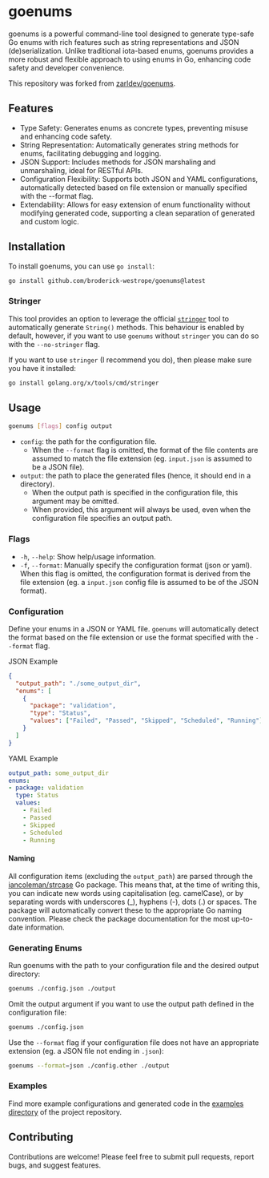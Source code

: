 # goenums

goenums is a powerful command-line tool designed to generate type-safe Go enums with rich features such as string representations and JSON (de)serialization. Unlike traditional iota-based enums, goenums provides a more robust and flexible approach to using enums in Go, enhancing code safety and developer convenience.

This repository was forked from [zarldev/goenums](https://github.com/zarldev/goenums).

## Features

- Type Safety: Generates enums as concrete types, preventing misuse and enhancing code safety.
- String Representation: Automatically generates string methods for enums, facilitating debugging and logging.
- JSON Support: Includes methods for JSON marshaling and unmarshaling, ideal for RESTful APIs.
- Configuration Flexibility: Supports both JSON and YAML configurations, automatically detected based on file extension or manually specified with the --format flag.
- Extendability: Allows for easy extension of enum functionality without modifying generated code, supporting a clean separation of generated and custom logic.

## Installation

To install goenums, you can use `go install`:

```sh
go install github.com/broderick-westrope/goenums@latest
```

### Stringer

This tool provides an option to leverage the official [`stringer`](https://pkg.go.dev/golang.org/x/tools/cmd/stringer) tool to automatically generate `String()` methods. This behaviour is enabled by default, however, if you want to use `goenums` without `stringer` you can do so with the `--no-stringer` flag.

If you want to use `stringer` (I recommend you do), then please make sure you have it installed: 

```sh
go install golang.org/x/tools/cmd/stringer
```

## Usage

```sh
goenums [flags] config output
```

- `config`: the path for the configuration file.
  - When the `--format` flag is omitted, the format of the file contents are assumed to match the file extension (eg. `input.json` is assumed to be a JSON file).
- `output`: the path to place the generated files (hence, it should end in a directory).
  - When the output path is specified in the configuration file, this argument may be omitted.
  - When provided, this argument will always be used, even when the configuration file specifies an output path. 

### Flags

- `-h`, `--help`: Show help/usage information.
- `-f`, `--format`: Manually specify the configuration format (json or yaml). When this flag is omitted, the configuration format is derived from the file extension (eg. a `input.json` config file is assumed to be of the JSON format).

### Configuration

Define your enums in a JSON or YAML file. `goenums` will automatically detect the format based on the file extension or use the format specified with the `--format` flag.

JSON Example
```json
{
  "output_path": "./some_output_dir",
  "enums": [
    {
      "package": "validation",
      "type": "Status",
      "values": ["Failed", "Passed", "Skipped", "Scheduled", "Running"]
    }
  ]
}
```

YAML Example
```yaml
output_path: some_output_dir
enums:
- package: validation
  type: Status
  values:
    - Failed
    - Passed
    - Skipped
    - Scheduled
    - Running
```

#### Naming

All configuration items (excluding the `output_path`) are parsed through the [iancoleman/strcase](https://github.com/iancoleman/strcase) Go package. This means that, at the time of writing this, you can indicate new words using capitalisation (eg. camelCase), or by separating words with underscores (_), hyphens (-), dots (.) or spaces. The package will automatically convert these to the appropriate Go naming convention. Please check the package documentation for the most up-to-date information.

### Generating Enums

Run goenums with the path to your configuration file and the desired output directory:

```sh
goenums ./config.json ./output
```

Omit the output argument if you want to use the output path defined in the configuration file:

```sh
goenums ./config.json
```

Use the `--format` flag if your configuration file does not have an appropriate extension (eg. a JSON file not ending in `.json`):

```sh
goenums --format=json ./config.other ./output
```

### Examples

Find more example configurations and generated code in the [examples directory](./examples) of the project repository.

## Contributing

Contributions are welcome! Please feel free to submit pull requests, report bugs, and suggest features.

